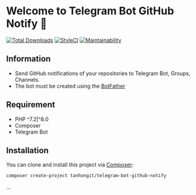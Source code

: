 # Welcome to Telegram Bot GitHub Notify 👋

[![Total Downloads](https://img.shields.io/packagist/dt/tanhongit/telegram-bot-github-notify.svg?style=flat-square)](https://packagist.org/packages/tanhongit/telegram-bot-github-notify)
[![StyleCI](https://styleci.io/repos/656960426/shield)](https://styleci.io/repos/656960426)
[![Maintainability](https://api.codeclimate.com/v1/badges/460e2b6fba334a156b2e/maintainability)](https://codeclimate.com/github/tanhongit/telegram-bot-github-notify/maintainability)

## Information

- Send GitHub notifications of your repositories to Telegram Bot, Groups, Channels.
- The bot must be created using the [BotFather](https://core.telegram.org/bots#6-botfather)

## Requirement

- PHP ^7.2|^8.0
- Composer
- Telegram Bot

## Installation

You can clone and install this project via [Composer](https://getcomposer.org/):

```bash
composer create-project tanhongit/telegram-bot-github-notify
```

...
